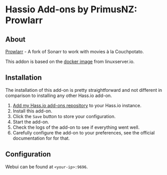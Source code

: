 # Hassio Add-ons by PrimusNZ: Prowlarr

## About

[Prowlarr](https://github.com/Prowlarr/Prowlarr) - A fork of Sonarr to work with movies à la Couchpotato.

This addon is based on the [docker image](https://github.com/linuxserver/docker-prowlarr) from linuxserver.io.

## Installation

The installation of this add-on is pretty straightforward and not different in
comparison to installing any other Hass.io add-on.

1. [Add my Hass.io add-ons repository][repository] to your Hass.io instance.
1. Install this add-on.
1. Click the `Save` button to store your configuration.
1. Start the add-on.
1. Check the logs of the add-on to see if everything went well.
1. Carefully configure the add-on to your preferences, see the official documentation for for that.


## Configuration

Webui can be found at `<your-ip>:9696`.


[repository]: https://github.com/PrimusNZ/hassio-addons